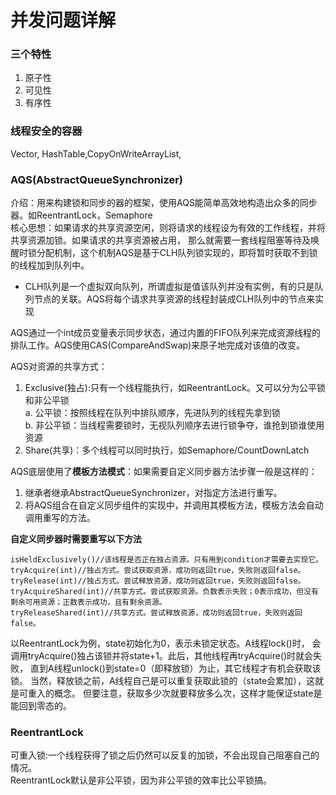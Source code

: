 # 并发问题详解
### 三个特性
1. 原子性
2. 可见性
3. 有序性

### 线程安全的容器
Vector, HashTable,CopyOnWriteArrayList,



### AQS(AbstractQueueSynchronizer)
介绍：用来构建锁和同步的器的框架，使用AQS能简单高效地构造出众多的同步器。如ReentrantLock，Semaphore  
核心思想：如果请求的共享资源空闲，则将请求的线程设为有效的工作线程，并将共享资源加锁。如果请求的共享资源被占用，
那么就需要一套线程阻塞等待及唤醒时锁分配机制，这个机制AQS是基于CLH队列锁实现的，即将暂时获取不到锁的线程加到队列中。
- CLH队列是一个虚拟双向队列，所谓虚拟是值该队列并没有实例，有的只是队列节点的关联。AQS将每个请求共享资源的线程封装成CLH队列中的节点来实现

AQS通过一个int成员变量表示同步状态，通过内置的FIFO队列来完成资源线程的排队工作。AQS使用CAS(CompareAndSwap)来原子地完成对该值的改变。

AQS对资源的共享方式：
1. Exclusive(独占):只有一个线程能执行，如ReentrantLock。又可以分为公平锁和非公平锁  
a. 公平锁：按照线程在队列中排队顺序，先进队列的线程先拿到锁  
b. 非公平锁：当线程需要锁时，无视队列顺序去进行锁争夺，谁抢到锁谁使用资源 
2. Share(共享)：多个线程可以同时执行，如Semaphore/CountDownLatch

AQS底层使用了**模板方法模式**：如果需要自定义同步器方法步骤一般是这样的：
1. 继承者继承AbstractQueueSynchronizer，对指定方法进行重写。
2. 将AQS组合在自定义同步组件的实现中，并调用其模板方法，模板方法会自动调用重写的方法。

**自定义同步器时需要重写以下方法**
```
isHeldExclusively()//该线程是否正在独占资源。只有用到condition才需要去实现它。
tryAcquire(int)//独占方式。尝试获取资源，成功则返回true，失败则返回false。
tryRelease(int)//独占方式。尝试释放资源，成功则返回true，失败则返回false。
tryAcquireShared(int)//共享方式。尝试获取资源。负数表示失败；0表示成功，但没有剩余可用资源；正数表示成功，且有剩余资源。
tryReleaseShared(int)//共享方式。尝试释放资源，成功则返回true，失败则返回false。
```
以ReentrantLock为例，state初始化为0，表示未锁定状态。A线程lock()时，
会调用tryAcquire()独占该锁并将state+1。此后，其他线程再tryAcquire()时就会失败，
直到A线程unlock()到state=0（即释放锁）为止，其它线程才有机会获取该锁。
当然，释放锁之前，A线程自己是可以重复获取此锁的（state会累加），这就是可重入的概念。
但要注意，获取多少次就要释放多么次，这样才能保证state是能回到零态的。


### ReentrantLock
可重入锁:一个线程获得了锁之后仍然可以反复的加锁，不会出现自己阻塞自己的情况。  
ReentrantLock默认是非公平锁，因为非公平锁的效率比公平锁搞。
